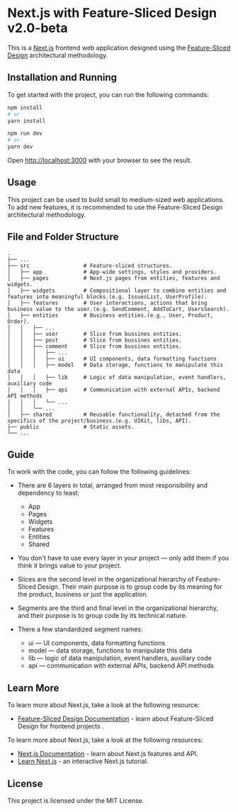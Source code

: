 # Next.js with Feature-Sliced Design v2.0-beta

This is a [Next.js](https://nextjs.org/) frontend web application designed using
the [Feature-Sliced Design](https://feature-sliced.design/) architectural methodology.

## Installation and Running

To get started with the project, you can run the following commands:

```bash
npm install
# or
yarn install
```

```bash
npm run dev
# or
yarn dev
```

Open [http://localhost:3000](http://localhost:3000) with your browser to see the result.

## Usage

This project can be used to build small to medium-sized web applications. To add new features, it is recommended to use
the Feature-Sliced Design architectural methodology.

## File and Folder Structure

    .
    ├── ...
    ├── src                 # Feature-sliced structures.
    │   ├── app             # App-wide settings, styles and providers.
    │   ├── pages           # Next.js pages from entities, features and widgets.
    │   ├── widgets         # Compositional layer to combine entities and features into meaningful blocks.(e.g. IssuesList, UserProfile).
    │   ├── features        # User interactions, actions that bring business value to the user.(e.g. SendComment, AddToCart, UsersSearch).
    │   ├── entities        # Business entities.(e.g., User, Product, Order).
    │   │   ├── ...
    │   │   ├── user        # Slice from bussines entities.
    │   │   ├── post        # Slice from bussines entities.
    │   │   ├── comment     # Slice from bussines entities.
    │   │   │   ├── ...
    │   │   │   ├── ui      # UI components, data formatting functions
    │   │   │   ├── model   # Data storage, functions to manipulate this data
    │   │   │   ├── lib     # Logic of data manipulation, event handlers, auxiliary code
    │   │   │   ├── api     # Communication with external APIs, backend API methods
    │   │   │   └── ...
    │   │   └── ...
    │   ├── shared          # Reusable functionality, detached from the specifics of the project/business.(e.g. UIKit, libs, API).
    ├── public              # Static assets.
    └── ...

## Guide

To work with the code, you can follow the following guidelines:

- There are 6 layers in total, arranged from most responsibility and dependency to least:

    - App
    - Pages
    - Widgets
    - Features
    - Entities
    - Shared


- You don't have to use every layer in your project — only add them if you think it brings value to your project.


- Slices are the second level in the organizational hierarchy of Feature-Sliced Design. Their main purpose is to group
  code by its meaning for the product, business or just the application.


- Segments are the third and final level in the organizational hierarchy, and their purpose is to group code by its
  technical nature.


- There a few standardized segment names:

    - ui — UI components, data formatting functions
    - model — data storage, functions to manipulate this data
    - lib — logic of data manipulation, event handlers, auxiliary code
    - api — communication with external APIs, backend API methods

## Learn More

To learn more about Next.js, take a look at the following resource:

- [Feature-Sliced Design Documentation](https://feature-sliced.design/) - learn about Feature-Sliced Design for frontend
  projects .

To learn more about Next.js, take a look at the following resources:

- [Next.js Documentation](https://nextjs.org/docs) - learn about Next.js features and API.
- [Learn Next.js](https://nextjs.org/learn) - an interactive Next.js tutorial.

## License

This project is licensed under the MIT License.